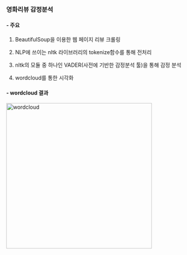 ### 영화리뷰 감정분석

#### - 주요 
1. BeautifulSoup을 이용한 웹 페이지 리뷰 크롤링

2. NLP에 쓰이는 nltk 라이브러리의 tokenize함수를 통해 전처리

3. nltk의 모듈 중 하나인 VADER(사전에 기반한 감정분석 툴)을 통해 감정 분석

4. wordcloud를 통한 시각화





#### - wordcloud 결과

<img width="387" alt="wordcloud" src="https://user-images.githubusercontent.com/59947533/93694141-4ce9e900-fb43-11ea-9b6c-73d1e7647231.PNG">
